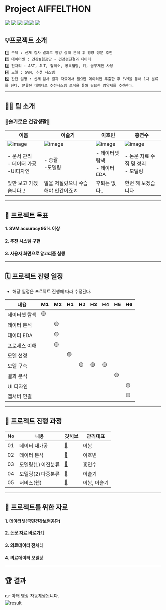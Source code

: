 
# Project AIFFELTHON


<img src="https://img.shields.io/badge/Python-3776AB?style=for-the-badge&logo=Python&logoColor=white"> <img src="https://img.shields.io/badge/Android-3DDC84?style=for-the-badge&logo=Android&logoColor=white"> <img src="https://img.shields.io/badge/Google Colab-F9AB00?style=for-the-badge&logo=Google Colab&logoColor=white"> <img src="https://img.shields.io/badge/Notion-000000?style=for-the-badge&logo=Notion&logoColor=white"><img src="https://img.shields.io/badge/Django-092E20?style=for-the-badge&logo=Django&logoColor=white"> <img src="https://img.shields.io/badge/Flask-000000?style=for-the-badge&logo=Flask&logoColor=white">

## 💡프로젝트 소개
```
1️⃣ 주제 : 신체 검사 결과로 영양 상태 분석 후 영양 성분 추천   
2️⃣ 데이터셋 : 건강보험공단 - 건강검진결과 데이터   
3️⃣ 전처리 : AST, ALT, 혈색소, 공복혈당, 키, 몸무게만 사용   
4️⃣ 모델 : SVM, 추천 시스템   
5️⃣ 간단 설명 : 신체 검사 결과 자료에서 필요한 데이터만 추출한 후 SVM을 통해 1차 분류를 한다. 분류된 데이터로 추천시스템 로직을 통해 필요한 영양제를 추천한다.
```


---
## 🤸‍♂️ 팀 소개

### 💪슬기로운 건강생활💪

|이봄|이슬기|이호빈|홍연수|
|---|---|---|---|
|![image](https://user-images.githubusercontent.com/96757866/166195163-f7f405d5-fa8d-44b7-9d79-2e2dcf6a1ebb.png)|![image](https://user-images.githubusercontent.com/96757866/166195149-bc89383e-ddf7-48d3-a1d6-db79bed4d4aa.png)|![image](https://user-images.githubusercontent.com/96757866/166195189-2ffa50c4-a94d-4c19-a396-a5ee8f89b642.png)|![image](https://user-images.githubusercontent.com/96757866/166195108-3464148f-8cff-4f95-8ca5-a5e78a07d2e0.png)|
|- 문서 관리 </br>- 데이터 가공 </br>-UI디자인|- 총괄 </br>-모델링|- 데이터셋 탐색 </br> - 데이터 EDA|- 논문 자료 수집 및 정리 </br>- 모델링|
|앞만 보고 가겠습니다..!|일을 저질렀으니 수습해야 인간이죠ㅎ|후퇴는 없다..|한번 해 보겠습니다|

---
## 🏅 프로젝트 목표
#### 1. SVM accuracy 95% 이상
#### 2. 추천 시스템 구현
#### 3. 사용자 화면으로 알고리즘 실행

---
## 🗓️ 프로젝트 진행 일정
- 해당 일정은 프로젝트 진행에 따라 수정된다.

|내용|M1|M2|H1|H2|H3|H4|H5|H6|
|---|---|---|---|---|---|---|---|---|
|데이터셋 탐색|🟡||||||||
|데이터 분석||🟡|||||||
|데이터 EDA||🟡|||||||
|프로세스 이해||🟡|||||||
|모델 선정|||🟡||||||
|모델 구축||||🟡|🟡|🟡|||
|결과 분석|||||||🟡||
|UI 디자인||||||||🟡|
|앱서버 연결||||||||🟡|

---
## 📑 프로젝트 진행 과정
|No|내용|깃허브|관리대표|
|---|---|---|---|
|01|데이터 재가공|[📂](https://github.com/LAGABI44/Project-AIFFELTHON/tree/main/code/1.%20%EB%8D%B0%EC%9D%B4%ED%84%B0%20%EC%9E%AC%EA%B0%80%EA%B3%B5)|이봄|
|02|데이터 분석|[📂](https://github.com/LAGABI44/Project-AIFFELTHON/tree/main/code/2.%20%EB%8D%B0%EC%9D%B4%ED%84%B0%20%EB%B6%84%EC%84%9D)|이호빈|
|03|모델링(1) 이진분류|[📂](https://github.com/LAGABI44/Project-AIFFELTHON/tree/main/code/3.%20%EB%AA%A8%EB%8D%B8%EB%A7%81(1)%20%EC%9D%B4%EC%A7%84%EB%B6%84%EB%A5%98)|홍연수|
|04|모델링(2) 다중분류|[📂](https://github.com/LAGABI44/Project-AIFFELTHON/tree/main/code/4.%20%EB%AA%A8%EB%8D%B8%EB%A7%81(2)%20%EB%8B%A4%EC%A4%91%EB%B6%84%EB%A5%98)|이슬기|
|05|서비스(웹)|[📂](https://github.com/LAGABI44/Project-AIFFELTHON/tree/main/code/5.%20%EC%84%9C%EB%B9%84%EC%8A%A4(%EC%9B%B9))|이봄, 이슬기|


---
## 🦄 프로젝트를 위한 자료
#### [1. 데이터셋(국민건강보험공단)](https://www.data.go.kr/data/15007122/fileData.do)
#### [2. 논문 자료 바로가기](https://github.com/LAGABI44/Project-AIFFELTHON/tree/main/%EB%85%BC%EB%AC%B8%20%EC%9E%90%EB%A3%8C)
#### 3. 의료데이터 전처리
#### 4. 의료데이터 모델링

---
## 🏆 결과
👉 아래 영상 자동재생됩니다.   
![result](https://user-images.githubusercontent.com/96757866/172508654-841acd97-3f88-4233-a2cc-a5a8cd5828c0.gif)
